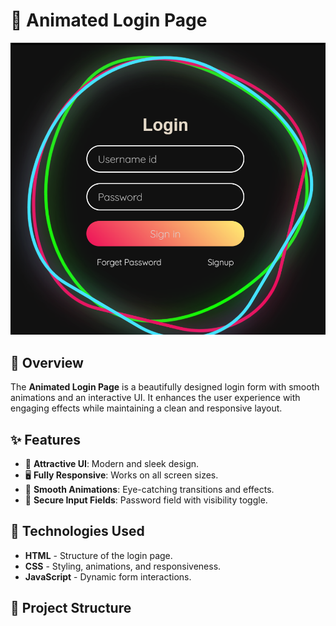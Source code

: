 # 🔐 Animated Login Page  

![Login Page Preview](login.png)  

## 📌 Overview  
The **Animated Login Page** is a beautifully designed login form with smooth animations and an interactive UI. It enhances the user experience with engaging effects while maintaining a clean and responsive layout.  

## ✨ Features  
- 🎨 **Attractive UI**: Modern and sleek design.  
- 🖥️ **Fully Responsive**: Works on all screen sizes.  
- 🔄 **Smooth Animations**: Eye-catching transitions and effects.  
- 🔐 **Secure Input Fields**: Password field with visibility toggle.  

## 🚀 Technologies Used  
- **HTML** - Structure of the login page.  
- **CSS** - Styling, animations, and responsiveness.  
- **JavaScript** - Dynamic form interactions.  

## 📂 Project Structure  
